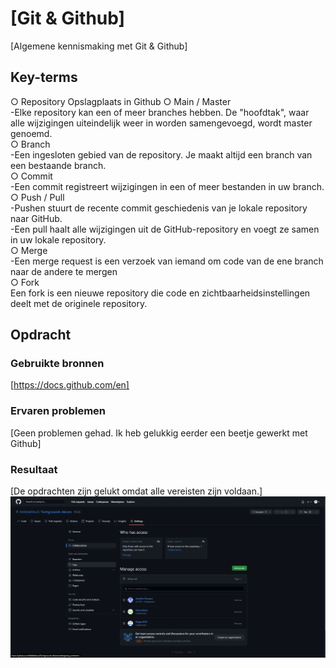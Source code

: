 # [Git & Github]

[Algemene kennismaking met Git & Github]

## Key-terms

○ Repository
Opslagplaats in Github
○ Main / Master  
-Elke repository kan een of meer branches hebben. De "hoofdtak", waar alle wijzigingen uiteindelijk weer in worden samengevoegd, wordt master genoemd.  
○ Branch  
-Een ingesloten gebied van de repository. Je maakt altijd een branch van een bestaande branch.  
○ Commit  
-Een commit registreert wijzigingen in een of meer bestanden in uw branch.  
○ Push / Pull  
-Pushen stuurt de recente commit geschiedenis van je lokale repository naar GitHub.  
-Een pull haalt alle wijzigingen uit de GitHub-repository en voegt ze samen in uw lokale repository.  
○ Merge  
-Een merge request is een verzoek van iemand om code van de ene branch naar de andere te mergen  
○ Fork  
Een fork is een nieuwe repository die code en zichtbaarheidsinstellingen deelt met de originele repository.  

## Opdracht

### Gebruikte bronnen

[https://docs.github.com/en]

### Ervaren problemen

[Geen problemen gehad. Ik heb gelukkig eerder een beetje gewerkt met Github]

### Resultaat

[De opdrachten zijn gelukt omdat alle vereisten zijn voldaan.]
![schermafbeelding](scherm.png)
